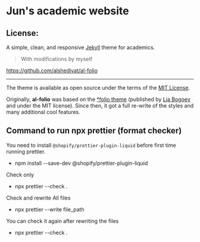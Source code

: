 # Jun's academic website

## License:

A simple, clean, and responsive [Jekyll](https://jekyllrb.com/) theme for academics.

> With modifications by myself

https://github.com/alshedivat/al-folio

---

The theme is available as open source under the terms of the [MIT License](https://github.com/alshedivat/al-folio/blob/master/LICENSE).

Originally, **al-folio** was based on the [\*folio theme](https://github.com/bogoli/-folio) (published by [Lia Bogoev](https://liabogoev.com) and under the MIT license). Since then, it got a full re-write of the styles and many additional cool features.

## Command to run npx prettier (format checker)

You need to install `@shopify/prettier-plugin-liquid` before first time running prettier.

- npm install --save-dev @shopify/prettier-plugin-liquid

Check only

- npx prettier --check .

Check and rewrite All files

- npx prettier --write file_path

You can check it again after rewriting the files

- npx prettier --check .
